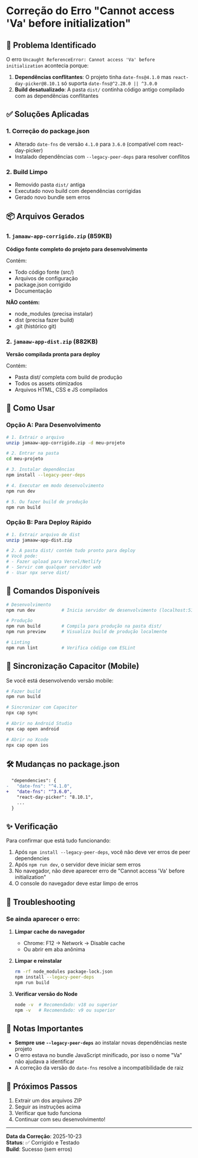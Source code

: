 # Correção do Erro "Cannot access 'Va' before initialization"

## 🔴 Problema Identificado

O erro `Uncaught ReferenceError: Cannot access 'Va' before initialization` acontecia porque:

1. **Dependências conflitantes**: O projeto tinha `date-fns@4.1.0` mas `react-day-picker@8.10.1` só suporta `date-fns@^2.28.0 || ^3.0.0`
2. **Build desatualizado**: A pasta `dist/` continha código antigo compilado com as dependências conflitantes

## ✅ Soluções Aplicadas

### 1. Correção do package.json
- Alterado `date-fns` de versão `4.1.0` para `3.6.0` (compatível com react-day-picker)
- Instalado dependências com `--legacy-peer-deps` para resolver conflitos

### 2. Build Limpo
- Removido pasta `dist/` antiga
- Executado novo build com dependências corrigidas
- Gerado novo bundle sem erros

## 📦 Arquivos Gerados

### 1. `jamaaw-app-corrigido.zip` (859KB)
**Código fonte completo do projeto para desenvolvimento**

Contém:
- Todo código fonte (src/)
- Arquivos de configuração
- package.json corrigido
- Documentação

**NÃO contém:**
- node_modules (precisa instalar)
- dist (precisa fazer build)
- .git (histórico git)

### 2. `jamaaw-app-dist.zip` (882KB)
**Versão compilada pronta para deploy**

Contém:
- Pasta dist/ completa com build de produção
- Todos os assets otimizados
- Arquivos HTML, CSS e JS compilados

## 🚀 Como Usar

### Opção A: Para Desenvolvimento

```bash
# 1. Extrair o arquivo
unzip jamaaw-app-corrigido.zip -d meu-projeto

# 2. Entrar na pasta
cd meu-projeto

# 3. Instalar dependências
npm install --legacy-peer-deps

# 4. Executar em modo desenvolvimento
npm run dev

# 5. Ou fazer build de produção
npm run build
```

### Opção B: Para Deploy Rápido

```bash
# 1. Extrair arquivo de dist
unzip jamaaw-app-dist.zip

# 2. A pasta dist/ contém tudo pronto para deploy
# Você pode:
# - Fazer upload para Vercel/Netlify
# - Servir com qualquer servidor web
# - Usar npx serve dist/
```

## 🔧 Comandos Disponíveis

```bash
# Desenvolvimento
npm run dev          # Inicia servidor de desenvolvimento (localhost:5173)

# Produção
npm run build        # Compila para produção na pasta dist/
npm run preview      # Visualiza build de produção localmente

# Linting
npm run lint         # Verifica código com ESLint
```

## 📱 Sincronização Capacitor (Mobile)

Se você está desenvolvendo versão mobile:

```bash
# Fazer build
npm run build

# Sincronizar com Capacitor
npx cap sync

# Abrir no Android Studio
npx cap open android

# Abrir no Xcode
npx cap open ios
```

## 🛠️ Mudanças no package.json

```diff
  "dependencies": {
-   "date-fns": "^4.1.0",
+   "date-fns": "^3.6.0",
    "react-day-picker": "8.10.1",
    ...
  }
```

## ✨ Verificação

Para confirmar que está tudo funcionando:

1. Após `npm install --legacy-peer-deps`, você não deve ver erros de peer dependencies
2. Após `npm run dev`, o servidor deve iniciar sem erros
3. No navegador, não deve aparecer erro de "Cannot access 'Va' before initialization"
4. O console do navegador deve estar limpo de erros

## 🐛 Troubleshooting

### Se ainda aparecer o erro:

1. **Limpar cache do navegador**
   - Chrome: F12 → Network → Disable cache
   - Ou abrir em aba anônima

2. **Limpar e reinstalar**
   ```bash
   rm -rf node_modules package-lock.json
   npm install --legacy-peer-deps
   npm run build
   ```

3. **Verificar versão do Node**
   ```bash
   node -v  # Recomendado: v18 ou superior
   npm -v   # Recomendado: v9 ou superior
   ```

## 📝 Notas Importantes

- **Sempre use `--legacy-peer-deps`** ao instalar novas dependências neste projeto
- O erro estava no bundle JavaScript minificado, por isso o nome "Va" não ajudava a identificar
- A correção da versão do `date-fns` resolve a incompatibilidade de raiz

## 🎯 Próximos Passos

1. Extrair um dos arquivos ZIP
2. Seguir as instruções acima
3. Verificar que tudo funciona
4. Continuar com seu desenvolvimento!

---

**Data da Correção**: 2025-10-23  
**Status**: ✅ Corrigido e Testado  
**Build**: Sucesso (sem erros)
